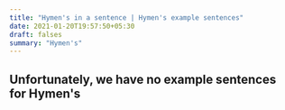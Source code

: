 ```yaml
---
title: "Hymen's in a sentence | Hymen's example sentences"
date: 2021-01-20T19:57:50+05:30
draft: falses
summary: "Hymen's"
---
```

## Unfortunately, we have no example sentences for Hymen's                 
